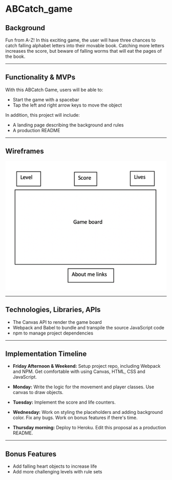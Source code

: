 # ABCatch_game

## Background
Fun from A-Z! In this exciting game, the user will have three chances to catch falling alphabet letters into their movable book. Catching more letters increases the score, but beware of falling worms that will eat the pages of the book.

---
## Functionality & MVPs
With this ABCatch Game, users will be able to:
- Start the game with a spacebar
- Tap the left and right arrow keys to move the object

In addition, this project will include:
- A landing page describing the background and rules
- A production README

---
## Wireframes
![wireframes](/wireframes_img/wireframe.png)

---
## Technologies, Libraries, APIs
- The Canvas API to render the game board
- Webpack and Babel to bundle and transpile the source JavaScript code 
- npm to manage project dependencies

---
## Implementation Timeline
- **Friday Afternoon & Weekend:** Setup project repo, including Webpack and NPM. Get comfortable with using Canvas, HTML, CSS and JavaScript.

- **Monday:** Write the logic for the movement and player classes. Use canvas to draw objects.

- **Tuesday:** Implement the score and life counters.

- **Wednesday:** Work on styling the placeholders and adding background color. Fix any bugs. Work on bonus features if there's time.

- **Thursday morning:** Deploy to Heroku. Edit this proposal as a production README.

---
## Bonus Features
- Add falling heart objects to increase life
- Add more challenging levels with rule sets
